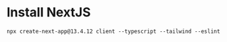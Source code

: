 # Install NextJS
 ```cli npx install nextjs
 npx create-next-app@13.4.12 client --typescript --tailwind --eslint
